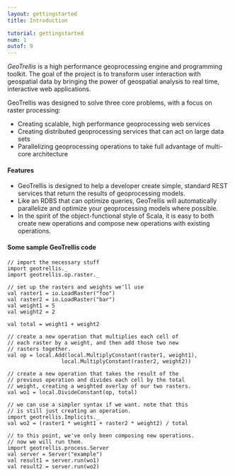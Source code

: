 ```yaml
---
layout: gettingstarted
title: Introduction

tutorial: gettingstarted
num: 1
outof: 9
---
```

*GeoTrellis* is a high performance geoprocessing engine and programming
toolkit. The goal of the project is to transform user interaction with
geospatial data by bringing the power of geospatial analysis to real time,
interactive web applications.

GeoTrellis was designed to solve three core problems, with a focus on raster
processing:

- Creating scalable, high performance geoprocessing web services
- Creating distributed geoprocessing services that can act on large data sets
- Parallelizing geoprocessing operations to take full advantage of multi-core
  architecture

#### Features

- GeoTrellis is designed to help a developer create simple, standard REST
  services that return the results of geoprocessing models.
- Like an RDBS that can optimize queries, GeoTrellis will automatically
  parallelize and optimize your geoprocessing models where possible.
- In the spirit of the object-functional style of Scala, it is easy to both
  create new operations and compose new operations with existing operations.

#### Some sample GeoTrellis code


    // import the necessary stuff
    import geotrellis._
    import geotrellis.op.raster._

    // set up the rasters and weights we'll use
    val raster1 = io.LoadRaster("foo")
    val raster2 = io.LoadRaster("bar")
    val weight1 = 5
    val weight2 = 2

    val total = weight1 + weight2

    // create a new operation that multiplies each cell of
    // each raster by a weight, and then add those two new
    // rasters together.
    val op = local.Add(local.MultiplyConstant(raster1, weight1),
                     local.MultiplyConstant(raster2, weight2))

    // create a new operation that takes the result of the
    // previous operation and divides each cell by the total
    // weight, creating a weighted overlay of our two rasters.
    val wo1 = local.DivideConstant(op, total)

    // we can use a simpler syntax if we want. note that this
    // is still just creating an operation.
    import geotrellis.Implicits._
    val wo2 = (raster1 * weight1 + raster2 * weight2) / total

    // to this point, we've only been composing new operations.
    // now we will run them.
    import geotrellis.process.Server
    val server = Server("example")
    val result1 = server.run(wo1)
    val result2 = server.run(wo2)
